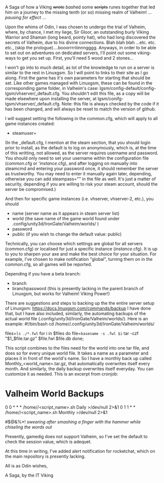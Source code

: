A Saga of how a Viking <strike>wrote</strike> *bash*ed some <strike>scripts</strike> runes together that led him on a journey to the missing tenth (or so) missing realm of Valheim!
... *pausing for effect* ...

Upon the whims of Odin, I was chosen to undergo the trial of Valheim, where, by chance, I met my liege, Sir Gloor, an outstanding burly Viking Warrior and Shaman (long beard, pointy hat), who had long discovered the secrets of Valheim, due to his divine connections. Blah blah blah ...etc. etc. etc., (skip the prologue)....booorrrriiinnngggg. Anyways, in order to be able to set out on adventures on dedicated servers, I'll point out some viking-ways to get you set up. First, you'll need 5 wood and 2 stones...

I won't go into to much detail, as lot of the knowledge to run on a server is similar to the rest in Linuxgsm. So I will point to links to their site as I go along.
First the game has it's own parameters for starting that should be set. Like other games managed with Linuxgsm, these can be found in the corresponding game folder, in Valheim's case: lgsm/config-default/config-lgsm/vhserver/_default.cfg. You shouldn't edit this file, as a copy will be made elsewhere upon installing the server, at lgsm/conifg-lgsm/vhserver/_default.cfg. Note: this file is always checked by the code if it has been changed, and will always be reset to match the version of github.

I will suggest setting the following in the common.cfg, which will apply to all game instances created:
- steamuser=

(In the _default.cfg, I mention at the steam section, that you should login prior to install, as the default is to log on anonymously, which is, at the time of this writting, not allowed, as the server requires username and password. You should only need to set your username within the configuration file (common.cfg or '*instance*.cfg), and after logging on manually into steamcmd and entering your password once, it should remember the server as trustworthy. You may need to enter it manually again later, depending, otherwise you can add steampass="" in the file as well. It's just a matter of security, depending if you are willing to risk your steam account, should the server be compromised.)

And then for specific game instances (i.e. vhserver, vhserver-2, etc.), you should
- name (server name as it appears in steam server list)
- world (the save name of the game world found under .config/unity3d/IronGate/Valheim/worlds/ )
- password
- public (if you wish to change the default value: public)

Technically, you can choose which settings are global for all servers (common.cfg) or localised for just a specific instance (*instance*.cfg). It is up to you to sharpen your axe and make the best choice for your situation. For example, I've chosen to make notification "global", turning them on in the common.cfg, so all games will be reported.

Depending if you have a beta branch:
- branch
- branchpassword			(this is presently lacking in the parent branch of Linuxgsm, but works for Valheim! Viking Power!)

There are suggestions and steps to backing up the the entire server setup of Linuxgsm: https://docs.linuxgsm.com/commands/backup
I have done that, but I have also included, similarly, the automating backups of the actual world file (.config/unity3d/IronGate/Valheim/worlds/). Here is an example:
#!/bin/bash
cd /home/<user>/.config/unity3d/IronGate/Valheim/worlds/

files=`ls ./*.fwl`
for i in $files
do 
file=`basename -s .fwl $i`
tar -czf "$1_$file.tar.gz" $file.fwl $file.db
done;

This script combines to the files need for the world into one tar file, and does so for every unique world file. It takes a name as a parameter and places it in front of the world's name. So I have a monthly back up called Monthly_<world_name>.tar.gz, that automatically overwrites itself every month. And similarly, the daily backup overwrites itself everyday. You can customize it as needed. This is an excerpt from cronjob:
# Valheim World Backups
0 0 * * * /home/<user>/<script_name>.sh Daily >/dev/null 2>&1
0 1 1 * * /home/<user>/<script_name>.sh Monthly >/dev/null 2>&1

#$@&%*! *swearing after smashing a finger with the hammer while chiseling the words out*

Presently, gamedig does not support Valheim, so I've set the default to check the session value, which is adequet. 

At this time in writing, I've added alert notification for rocketchat, which on the main repository is presently lacking.


All is as Odin wishes,

A Saga, by the IT Viking
